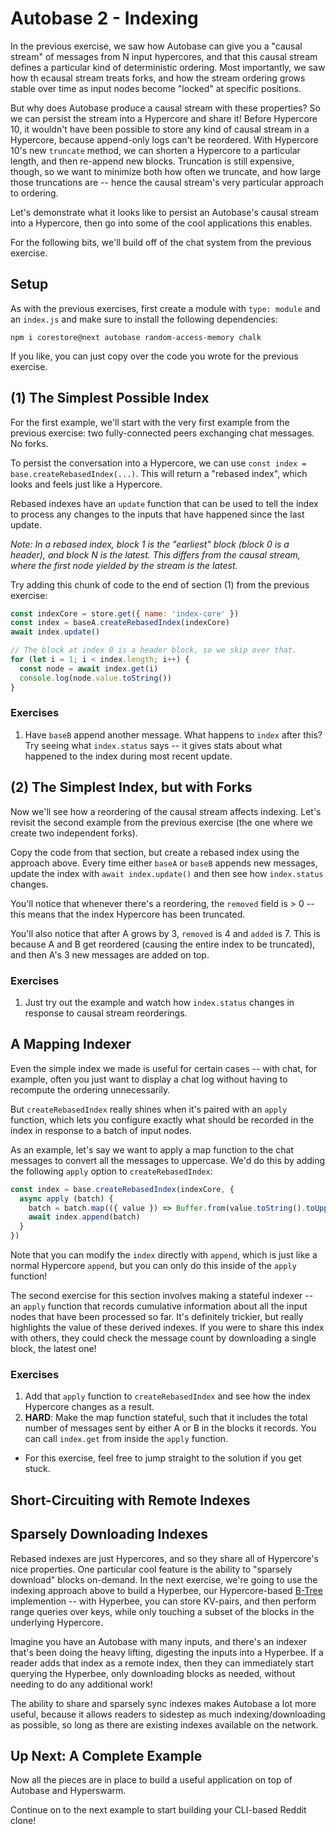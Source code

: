 # Autobase 2 - Indexing

In the previous exercise, we saw how Autobase can give you a "causal stream" of messages from N input hypercores, and that this causal stream defines a particular kind of deterministic ordering. Most importantly, we saw how th ecausal stream treats forks, and how the stream ordering grows stable over time as input nodes become "locked" at specific positions.

But why does Autobase produce a causal stream with these properties? So we can persist the stream into a Hypercore and share it! Before Hypercore 10, it wouldn't have been possible to store any kind of causal stream in a Hypercore, because append-only logs can't be reordered. With Hypercore 10's new `truncate` method, we can shorten a Hypercore to a particular length, and then re-append new blocks. Truncation is still expensive, though, so we want to minimize both how often we truncate, and how large those truncations are -- hence the causal stream's very particular approach to ordering.

Let's demonstrate what it looks like to persist an Autobase's causal stream into a Hypercore, then go into some of the cool applications this enables.

For the following bits, we'll build off of the chat system from the previous exercise.

## Setup

As with the previous exercises, first create a module with `type: module` and an `index.js` and make sure to install the following dependencies:
```
npm i corestore@next autobase random-access-memory chalk
```

If you like, you can just copy over the code you wrote for the previous exercise.

## (1) The Simplest Possible Index

For the first example, we'll start with the very first example from the previous exercise: two fully-connected peers exchanging chat messages. No forks. 

To persist the conversation into a Hypercore, we can use `const index = base.createRebasedIndex(...)`. This will return a "rebased index", which looks and feels just like a Hypercore.

Rebased indexes have an `update` function that can be used to tell the index to process any changes to the inputs that have happened since the last update.

*Note: In a rebased index, block 1 is the "earliest" block (block 0 is a header), and block N is the latest. This differs from the causal stream, where the first node yielded by the stream is the latest.*

Try adding this chunk of code to the end of section (1) from the previous exercise:
```js
const indexCore = store.get({ name: 'index-core' })
const index = baseA.createRebasedIndex(indexCore)
await index.update()

// The block at index 0 is a header block, so we skip over that.
for (let i = 1; i < index.length; i++) {
  const node = await index.get(i)
  console.log(node.value.toString())
}
```

### Exercises
1. Have `baseB` append another message. What happens to `index` after this? Try seeing what `index.status` says -- it gives stats about what happened to the index during most recent update.

## (2) The Simplest Index, but with Forks

Now we'll see how a reordering of the causal stream affects indexing. Let's revisit the second example from the previous exercise (the one where we create two independent forks).

Copy the code from that section, but create a rebased index using the approach above. Every time either `baseA` or `baseB` appends new messages, update the index with `await index.update()` and then see how `index.status` changes. 

You'll notice that whenever there's a reordering, the `removed` field is > 0 -- this means that the index Hypercore has been truncated.

You'll also notice that after A grows by 3, `removed` is 4 and `added` is 7. This is because A and B get reordered (causing the entire index to be truncated), and then A's 3 new messages are added on top.

### Exercises
1. Just try out the example and watch how `index.status` changes in response to causal stream reorderings.

## A Mapping Indexer

Even the simple index we made is useful for certain cases -- with chat, for example, often you just want to display a chat log without having to recompute the ordering unnecessarily.

But `createRebasedIndex` really shines when it's paired with an `apply` function, which lets you configure exactly what should be recorded in the index in response to a batch of input nodes.

As an example, let's say we want to apply a map function to the chat messages to convert all the messages to uppercase. We'd do this by adding the following `apply` option to `createRebasedIndex`:
```js
const index = base.createRebasedIndex(indexCore, {
  async apply (batch) {
    batch = batch.map(({ value }) => Buffer.from(value.toString().toUpperCase()))
    await index.append(batch)
  }
})
```

Note that you can modify the `index` directly with `append`, which is just like a normal Hypercore `append`, but you can only do this inside of the `apply` function!

The second exercise for this section involves making a stateful indexer -- an `apply` function that records cumulative information about all the input nodes that have been processed so far. It's definitely trickier, but really highlights the value of these derived indexes. If you were to share this index with others, they could check the message count by downloading a single block, the latest one!

### Exercises
1. Add that `apply` function to `createRebasedIndex` and see how the index Hypercore changes as a result.
2. __HARD__: Make the map function stateful, such that it includes the total number of messages sent by either A or B in the blocks it records. You can call `index.get` from inside the `apply` function.
  * For this exercise, feel free to jump straight to the solution if you get stuck.

## Short-Circuiting with Remote Indexes

## Sparsely Downloading Indexes

Rebased indexes are just Hypercores, and so they share all of Hypercore's nice properties. One particular cool feature is the ability to "sparsely download" blocks on-demand. In the next exercise, we're going to use the indexing approach above to build a Hyperbee, our Hypercore-based [B-Tree](https://en.wikipedia.org/wiki/B-tree) implemention -- with Hyperbee, you can store KV-pairs, and then perform range queries over keys, while only touching a subset of the blocks in the underlying Hypercore.

Imagine you have an Autobase with many inputs, and there's an indexer that's been doing the heavy lifting, digesting the inputs into a Hyperbee. If a reader adds that index as a remote index, then they can immediately start querying the Hyperbee, only downloading blocks as needed, without needing to do any additional work!

The ability to share and sparsely sync indexes makes Autobase a lot more useful, because it allows readers to sidestep as much indexing/downloading as possible, so long as there are existing indexes available on the network.

## Up Next: A Complete Example

Now all the pieces are in place to build a useful application on top of Autobase and Hyperswarm.

Continue on to the next example to start building your CLI-based Reddit clone!
